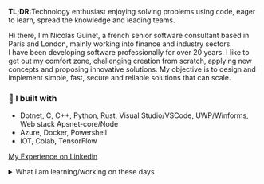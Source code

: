 <strong>TL;DR:</strong>Technology enthusiast enjoying solving problems using code, eager to learn, spread the knowledge and leading teams.
	
Hi there, I'm Nicolas Guinet, a french senior software consultant based in Paris and London, mainly working into finance and industry sectors.   
I have been developing software professionally for over 20 years. I like to get out my comfort zone, challenging creation from scratch, applying new concepts and proposing innovative solutions. My objective is to design and implement simple, fast, secure and reliable solutions that can scale.

### 🚧 I built with
- Dotnet, C, C++, Python, Rust, Visual Studio/VSCode, UWP/Winforms, Web stack Apsnet-core/Node
- Azure, Docker, Powershell
- IOT, Colab, TensorFlow

[My Experience on Linkedin](https://www.linkedin.com/in/nicolas-guinet-23b03412/)

<details>
  <summary>What i am learning/working on these days</summary>
- Rust (2022)<br/>
- Kubernetes<br/>
</details>
